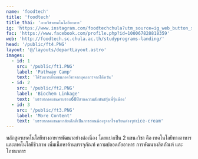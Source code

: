 ```yaml
---
name: 'foodtech'
title: 'foodtech'
title_thai: 'ภาควิชาเทคโนโลยีอาหาร'
ig: 'https://www.instagram.com/foodtechchula?utm_source=ig_web_button_share_sheet&igsh=ZDNlZDc0MzIxNw=='
fac: 'https://www.facebook.com/profile.php?id=100067828818359'
web: 'http://foodtech.sc.chula.ac.th/studyprograms-landing/'
head: '/public/ft4.PNG'
layout: '@/layouts/departLayout.astro'
images:
  - id: 1
    src: '/public/ft1.PNG'
    label: 'Pathway Camp'
    text: 'ได้รับการเยี่ยมชมภาควิชาจากบุคลากรจากไต้หวัน'
  - id: 2
    src: '/public/ft2.PNG'
    label: 'Biochem Linkage'
    text: 'บรรยากาศงานครบรอบ60ปีสานความสัมพันธ์รุ่นพี่รุ่นน้อง'
  - id: 3
    src: '/public/ft3.PNG'
    label: 'More Content'
    text: 'บรรยากาศงานมหาลัยเด็กที่เป็นการสอนน้องๆจากโรงเรียนต่างๆทำice-cream'
---
```

หลักสูตรเทคโนโลยีทางอาหารพัฒนาอย่างต่อเนื่อง โดยแบ่งเป็น 2 แขนงวิชา คือ เทคโนโลยีทางอาหาร และเทคโนโลยีชีวภาพ เพิ่มเนื้อหาด้านบรรจุภัณฑ์ ความปลอดภัยอาหาร การพัฒนาผลิตภัณฑ์ และโภชนาการ 